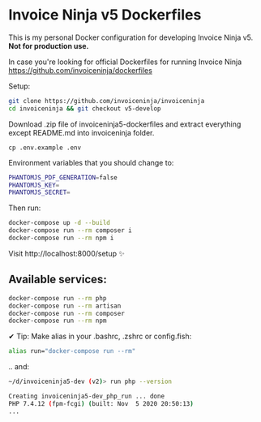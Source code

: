 # Invoice Ninja v5 Dockerfiles
This is my personal Docker configuration for developing Invoice Ninja v5. **Not for production use.**

In case you're looking for official Dockerfiles for running Invoice Ninja https://github.com/invoiceninja/dockerfiles

Setup:
```bash
git clone https://github.com/invoiceninja/invoiceninja
cd invoiceninja && git checkout v5-develop
```
Download .zip file of invoiceninja5-dockerfiles and extract everything except README.md into invoiceninja folder.

```
cp .env.example .env
```

Environment variables that you should change to:
```bash
PHANTOMJS_PDF_GENERATION=false
PHANTOMJS_KEY=
PHANTOMJS_SECRET=
```

Then run:
```bash
docker-compose up -d --build
docker-compose run --rm composer i
docker-compose run --rm npm i
```
Visit http://localhost:8000/setup ✨

## Available services:
```bash
docker-compose run --rm php
docker-compose run --rm artisan
docker-compose run --rm composer
docker-compose run --rm npm
```

✔ Tip:
Make alias in your .bashrc, .zshrc or config.fish:

```bash
alias run="docker-compose run --rm"
```

.. and:
```bash
~/d/invoiceninja5-dev (v2)> run php --version

Creating invoiceninja5-dev_php_run ... done
PHP 7.4.12 (fpm-fcgi) (built: Nov  5 2020 20:50:13)
...
```

